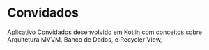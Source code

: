 # Convidados
 Aplicativo Convidados desenvolvido em Kotlin com conceitos sobre Arquitetura MVVM, Banco de Dados, e Recycler View,
